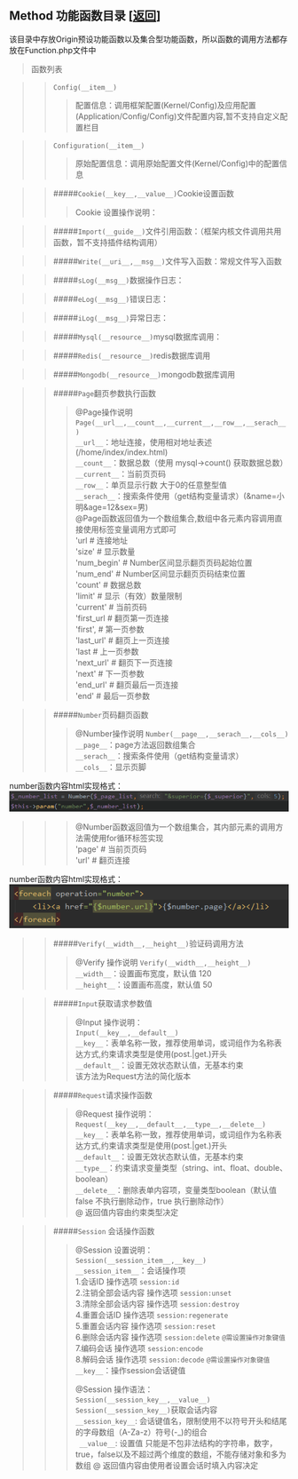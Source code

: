 <span id='origin_method'></span>
## Method 功能函数目录 [<a href="https://github.com/shenqiwei/Origin-Framework/tree/master/Origin">返回</a>]

该目录中存放Origin预设功能函数以及集合型功能函数，所以函数的调用方法都存放在Function.php文件中
>函数列表

>> `Config(__item__)`  
>>> 配置信息：调用框架配置(Kernel/Config)及应用配置(Application/Config/Config)文件配置内容,暂不支持自定义配置栏目   

>> `Configuration(__item__)`
>>> 原始配置信息：调用原始配置文件(Kernel/Config)中的配置信息

>> #####`Cookie(__key__,__value__)`Cookie设置函数
>>> Cookie 设置操作说明：
>>> 

>> #####`Import(__guide__)`文件引用函数：（框架内核文件调用共用函数，暂不支持插件结构调用）
>>> 

>> #####`Write(__uri__,__msg__)`文件写入函数：常规文件写入函数
>>> 

>> #####`sLog(__msg__)`数据操作日志：
>>> 

>> #####`eLog(__msg__)`错误日志：
>>> 

>> #####`iLog(__msg__)`异常日志：
>>> 

>> #####`Mysql(__resource__)`mysql数据库调用：
>>> 

>> #####`Redis(__resource__)`redis数据库调用
>>> 

>> #####`Mongodb(__resource__)`mongodb数据库调用
>>> 

>> #####`Page`翻页参数执行函数
>>> 
>>> @Page操作说明 
>>> `Page(__url__,__count__,__current__,__row__,__serach__)`   
>>> `__url__`：地址连接，使用相对地址表述 (/home/index/index.html)   
>>> `__count__`：数据总数（使用 mysql->count() 获取数据总数）   
>>> `__current__`：当前页页码   
>>> `__row__`：单页显示行数 大于0的任意整型值   
>>> `__serach__`：搜索条件使用（get结构变量请求）(&name=小明&age=12&sex=男)   
>>> @Page函数返回值为一个数组集合,数组中各元素内容调用直接使用标签变量调用方式即可   
>>> 'url # 连接地址   
>>> 'size' # 显示数量   
>>> 'num_begin' # Number区间显示翻页页码起始位置   
>>> 'num_end' # Number区间显示翻页页码结束位置   
>>> 'count' # 数据总数    
>>> 'limit' # 显示（有效）数量限制    
>>> 'current' # 当前页码   
>>> 'first_url # 翻页第一页连接    
>>> 'first', # 第一页参数   
>>> 'last_url' # 翻页上一页连接   
>>> 'last # 上一页参数   
>>> 'next_url' # 翻页下一页连接   
>>> 'next' # 下一页参数   
>>> 'end_url'  # 翻页最后一页连接    
>>> 'end' # 最后一页参数   

>> #####`Number`页码翻页函数
>>> 
>>> @Number操作说明
>>> `Number(__page__,__serach__,__cols__)`   
>>> `__page__`：page方法返回数组集合   
>>> `__serach__`：搜索条件使用（get结构变量请求）  
>>> `__cols__`：显示页脚   

number函数内容html实现格式：   
![number函数内容html实现格式](https://github.com/shenqiwei/Origin-Framework/blob/master/Screenshot/mysql_number_param.png)
>>> @Number函数返回值为一个数组集合，其内部元素的调用方法需使用for循环标签实现   
>>> 'page' # 当前页页码   
>>> 'url' # 翻页连接    

number函数内容html实现格式：   
![number函数内容html实现格式](https://github.com/shenqiwei/Origin-Framework/blob/master/Screenshot/mysql_number.png)

>> #####`Verify(__width__,__height__)`验证码调用方法
>>> 
>>> @Verify 操作说明
>>> `Verify(__width__,__height__)`   
>>> `__width__`：设置画布宽度，默认值 120   
>>> `__height__`：设置画布高度，默认值 50  

>> #####`Input`获取请求参数值
>>>   
>>> @Input 操作说明：   
>>>`Input(__key__,__default__)`   
>>> `__key__`：表单名称一致，推荐使用单词，或词组作为名称表达方式,约束请求类型是使用(post.|get.)开头   
>>> `__default__`：设置无效状态默认值，无基本约束    
>>> 该方法为Request方法的简化版本

>> #####`Request`请求操作函数
>>>   
>>> @Request 操作说明：  
>>> `Request(__key__,__default__,__type__,__delete__)`   
>>> `__key__`：表单名称一致，推荐使用单词，或词组作为名称表达方式,约束请求类型是使用(post.|get.)开头    
>>> `__default__`：设置无效状态默认值，无基本约束    
>>> `__type__`：约束请求变量类型（string、int、float、double、boolean）   
>>> `__delete__`：删除表单内容项，变量类型boolean（默认值false 不执行删除动作，true 执行删除动作）   
>>> @ 返回值内容由约束类型决定   

>> #####`Session` 会话操作函数 
>>>   
>>> @Session 设置说明：   
>>> `Session(__session_item__,__key__)`   
>>> `__session_item__`：会话操作项   
>>> 1.会话ID 操作选项 `session:id`   
>>> 2.注销全部会话内容 操作选项 `session:unset`   
>>> 3.清除全部会话内容 操作选项 `session:destroy`   
>>> 4.重置会话ID 操作选项 `session:regenerate`   
>>> 5.重置会话内容 操作选项 `session:reset`   
>>> 6.删除会话内容 操作选项 `session:delete` `@需设置操作对象键值`    
>>> 7.编码会话 操作选项 `session:encode`   
>>> 8.解码会话 操作选项 `session:decode` `@需设置操作对象键值`   
>>> `__key__`：操作session会话键值 
>>>
>>> @Session 操作语法：  
>>> `Session(__session_key__,__value__)`    
>>> `Session(__session_key__)`获取会话内容   
>>> `__session_key__`: 会话键值名，限制使用不以符号开头和结尾的字母数组（A-Za-z）符号(-_)的组合   
>>>` __value__`: 设置值 只能是不包非法结构的字符串，数字，true，false以及不超过两个维度的数组，不能存储对象和多为数组 
>>> @ 返回值内容由使用者设置会话时填入内容决定
   